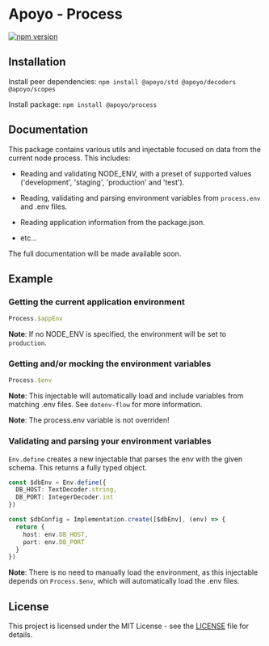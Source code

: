 # Apoyo - Process

[![npm version](https://badgen.net/npm/v/@apoyo/process)](https://www.npmjs.com/package/@apoyo/process)

## Installation

Install peer dependencies:
`npm install @apoyo/std @apoyo/decoders @apoyo/scopes`

Install package:
`npm install @apoyo/process`

## Documentation

This package contains various utils and injectable focused on data from the current node process. This includes:

- Reading and validating NODE_ENV, with a preset of supported values ('development', 'staging', 'production' and 'test').

- Reading, validating and parsing environment variables from `process.env` and .env files.

- Reading application information from the package.json.

- etc...

The full documentation will be made available soon.

## Example

### Getting the current application environment

```ts
Process.$appEnv
```

**Note**: If no NODE_ENV is specified, the environment will be set to `production`.

### Getting and/or mocking the environment variables

```ts
Process.$env
```

**Note**: This injectable will automatically load and include variables from matching .env files. See `dotenv-flow` for more information.

**Note**: The process.env variable is not overriden!

### Validating and parsing your environment variables

`Env.define` creates a new injectable that parses the env with the given schema. This returns a fully typed object.

```ts
const $dbEnv = Env.define({
  DB_HOST: TextDecoder.string,
  DB_PORT: IntegerDecoder.int
})

const $dbConfig = Implementation.create([$dbEnv], (env) => {
  return {
    host: env.DB_HOST,
    port: env.DB_PORT
  }
})
```

**Note**: There is no need to manually load the environment, as this injectable depends on `Process.$env`, which will automatically load the .env files.

## License

This project is licensed under the MIT License - see the [LICENSE](LICENSE) file for details.

